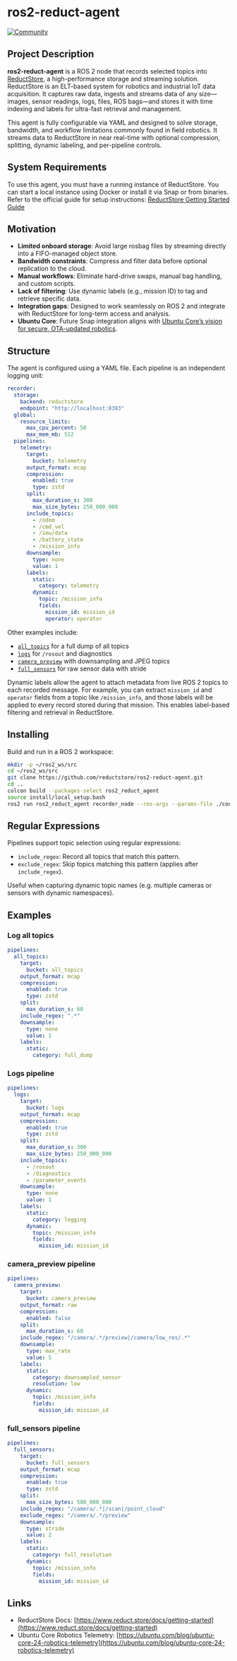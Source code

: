 # ros2-reduct-agent

[![Community](https://img.shields.io/discourse/status?server=https%3A%2F%2Fcommunity.reduct.store
)](https://community.reduct.store/signup)

## Project Description

**ros2-reduct-agent** is a ROS 2 node that records selected topics into [ReductStore](https://www.reduct.store/), a high-performance storage and streaming solution. ReductStore is an ELT-based system for robotics and industrial IoT data acquisition. It captures raw data, ingests and streams data of any size—images, sensor readings, logs, files, ROS bags—and stores it with time indexing and labels for ultra-fast retrieval and management.

This agent is fully configurable via YAML and designed to solve storage, bandwidth, and workflow limitations commonly found in field robotics. It streams data to ReductStore in near real-time with optional compression, splitting, dynamic labeling, and per-pipeline controls.

## System Requirements

To use this agent, you must have a running instance of ReductStore. You can start a local instance using Docker or install it via Snap or from binaries. Refer to the official guide for setup instructions: [ReductStore Getting Started Guide](https://www.reduct.store/docs/getting-started)

## Motivation

* **Limited onboard storage**: Avoid large rosbag files by streaming directly into a FIFO-managed object store.
* **Bandwidth constraints**: Compress and filter data before optional replication to the cloud.
* **Manual workflows**: Eliminate hard-drive swaps, manual bag handling, and custom scripts.
* **Lack of filtering**: Use dynamic labels (e.g., mission ID) to tag and retrieve specific data.
* **Integration gaps**: Designed to work seamlessly on ROS 2 and integrate with ReductStore for long-term access and analysis.
* **Ubuntu Core**: Future Snap integration aligns with [Ubuntu Core’s vision for secure, OTA-updated robotics](https://ubuntu.com/blog/ubuntu-core-24-robotics-telemetry).

## Structure

The agent is configured using a YAML file. Each pipeline is an independent logging unit:

```yaml
recorder:
  storage:
    backend: reductstore
    endpoint: "http://localhost:8383"
  global:
    resource_limits:
      max_cpu_percent: 50
      max_mem_mb: 512
  pipelines:
    telemetry:
      target:
        bucket: telemetry
      output_format: mcap
      compression:
        enabled: true
        type: zstd
      split:
        max_duration_s: 300
        max_size_bytes: 250_000_000
      include_topics:
        - /odom
        - /cmd_vel
        - /imu/data
        - /battery_state
        - /mission_info
      downsample:
        type: none
        value: 1
      labels:
        static:
          category: telemetry
        dynamic:
          topic: /mission_info
          fields:
            mission_id: mission_id
            operator: operator
```

Other examples include:


* [`all_topics`](#log-all-topics) for a full dump of all topics
* [`logs`](#logs-pipeline) for `/rosout` and diagnostics
* [`camera_preview`](#camera_preview-pipeline) with downsampling and JPEG topics
* [`full_sensors`](#full_sensors-pipeline) for raw sensor data with stride

Dynamic labels allow the agent to attach metadata from live ROS 2 topics to each recorded message. For example, you can extract `mission_id` and `operator` fields from a topic like `/mission_info`, and those labels will be applied to every record stored during that mission. This enables label-based filtering and retrieval in ReductStore.

## Installing

Build and run in a ROS 2 workspace:

```bash
mkdir -p ~/ros2_ws/src
cd ~/ros2_ws/src
git clone https://github.com/reductstore/ros2-reduct-agent.git
cd ..
colcon build --packages-select ros2_reduct_agent
source install/local_setup.bash
ros2 run ros2_reduct_agent recorder_node --ros-args --params-file ./config.yaml
```

## Regular Expressions

Pipelines support topic selection using regular expressions:

* `include_regex`: Record all topics that match this pattern.
* `exclude_regex`: Skip topics matching this pattern (applies after `include_regex`).

Useful when capturing dynamic topic names (e.g. multiple cameras or sensors with dynamic namespaces).

## Examples

### Log all topics

```yaml
pipelines:
  all_topics:
    target:
      bucket: all_topics
    output_format: mcap
    compression:
      enabled: true
      type: zstd
    split:
      max_duration_s: 60
    include_regex: ".*"
    downsample:
      type: none
      value: 1
    labels:
      static:
        category: full_dump
```

### Logs pipeline

```yaml
pipelines:
  logs:
    target:
      bucket: logs
    output_format: mcap
    compression:
      enabled: true
      type: zstd
    split:
      max_duration_s: 300
      max_size_bytes: 250_000_000
    include_topics:
      - /rosout
      - /diagnostics
      - /parameter_events
    downsample:
      type: none
      value: 1
    labels:
      static:
        category: logging
      dynamic:
        topic: /mission_info
        fields:
          mission_id: mission_id
```

### camera\_preview pipeline

```yaml
pipelines:
  camera_preview:
    target:
      bucket: camera_preview
    output_format: raw
    compression:
      enabled: false
    split:
      max_duration_s: 60
    include_regex: "/camera/.*/preview|/camera/low_res/.*"
    downsample:
      type: max_rate
      value: 5
    labels:
      static:
        category: downsampled_sensor
        resolution: low
      dynamic:
        topic: /mission_info
        fields:
          mission_id: mission_id
```

### full\_sensors pipeline

```yaml
pipelines:
  full_sensors:
    target:
      bucket: full_sensors
    output_format: mcap
    compression:
      enabled: true
      type: zstd
    split:
      max_size_bytes: 500_000_000
    include_regex: "/camera/.*|/scan|/point_cloud"
    exclude_regex: "/camera/.*/preview"
    downsample:
      type: stride
      value: 2
    labels:
      static:
        category: full_resolution
      dynamic:
        topic: /mission_info
        fields:
          mission_id: mission_id
```

## Links

* ReductStore Docs: [https://www.reduct.store/docs/getting-started](https://www.reduct.store/docs/getting-started)
* Ubuntu Core Robotics Telemetry: [https://ubuntu.com/blog/ubuntu-core-24-robotics-telemetry](https://ubuntu.com/blog/ubuntu-core-24-robotics-telemetry)
